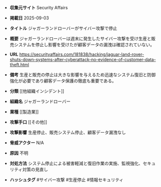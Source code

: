 - **収集元サイト**
Security Affairs

- **掲載日**
2025-09-03

- **タイトル**
ジャガーランドローバーがサイバー攻撃で停止

- **概要**
ジャガーランドローバーは週末に発生したサイバー攻撃を受け生産と販売システムを停止し影響を受けたが顧客データの漏洩は確認されていない。

- **URL**
https://securityaffairs.com/181838/hacking/jaguar-land-rover-shuts-down-systems-after-cyberattack-no-evidence-of-customer-data-theft.html

- **備考**
生産と販売の停止は大きな影響を与えるため迅速なシステム復旧と防御強化が必要であり顧客データ保護の徹底も重要である。

- **分類**
[[他組織インシデント]]

- **組織名**
ジャガーランドローバー

- **業種**
[[製造業]]

- **攻撃手口**
[[その他]]

- **攻撃影響**
生産停止、販売システム停止、顧客データ漏洩なし

- **脅威アクター**
N/A

- **原因**
不明

- **対処方法**
システム停止による被害軽減と復旧作業の実施、監視強化、セキュリティ対策の見直し

- **ハッシュタグ**
#サイバー攻撃 #生産停止 #情報セキュリティ
